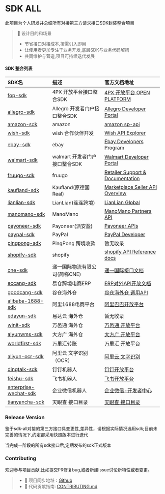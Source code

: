 SDK ALL
=======
此项目为个人研发并总结所有对接第三方请求接口SDK封装整合项目

> 💾 设计目的和场景
>
> - 节省接口对接成本,按需引入即用
> - 让使用者更加专注于业务开发,底层SDK与业务代码解耦
> - 共同维护与营造,项目可持续迭代发展

#### SDK 整合列表

| SDK名                                                                                         | 描述                   | 官方文档地址                                                                                                             |
|:---------------------------------------------------------------------------------------------|:---------------------|:-------------------------------------------------------------------------------------------------------------------|
| [fop-sdk](https://github.com/EalenXie/sdk-all/tree/main/fop-sdk)                             | 4PX 开放平台接口整合SDK      | [4PX 开放平台 OPEN PLATFORM ](http://open.4px.com/apiInfo/api)                                                         |
| [allegro-sdk](https://github.com/EalenXie/sdk-all/tree/main/allegro-sdk)                     | Allegro 开发者门户接口整合SDK | [Allegro Developer Portal](https://developer.allegro.pl/documentation)                                             |
| [amazon-sdk](https://github.com/EalenXie/sdk-all/tree/main/amazon-sdk)                       | amazon               | [amazon sp-api](https://developer-docs.amazon.com/sp-api)                                                          |
| [wish-sdk](https://github.com/EalenXie/sdk-all/tree/main/wish-sdk)                           | wish 合作伙伴开发          | [Wish API Explorer](https://china-merchant.wish.com/documentation/api/v3/explorer)                                 |
| [ebay-sdk](https://github.com/EalenXie/sdk-all/tree/main/ebay-sdk)                           | ebay                 | [Ebay Developers Program](https://developer.ebay.com/develop/apis/restful-apis)                                    |
| [walmart-sdk](https://github.com/EalenXie/sdk-all/tree/main/walmart-sdk)                     | walmart 开发者门户接口整合SDK | [Walmart Developer Portal](https://developer.walmart.com)                                                          |
| [fruugo-sdk](https://github.com/EalenXie/sdk-all/tree/main/fruugo-sdk)                       | fruugo               | [Retailer Support & Documentation]( https://fruugo.atlassian.net/wiki/spaces/RR/overview)                          |
| [kaufland-sdk](https://github.com/EalenXie/sdk-all/tree/main/kaufland-sdk)                   | Kaufland(原德国Real)    | [Marketplace Seller API Overview](https://sellerapi.kaufland.com/?page=overview)                                   |
| [lianlian-sdk](https://github.com/EalenXie/sdk-all/tree/main/lianlian-sdk)                   | LianLian(连连跨境)       | [LianLian Global](https://developer.lianlianglobal.com)                                                            |
| [manomano-sdk](https://github.com/EalenXie/sdk-all/tree/main/manomano-sdk)                   | ManoMano             | [ManoMano Partners API](https://documenter.getpostman.com/view/6076660/TzCJf9gc#intro)                             |
| [payoneer-sdk](https://github.com/EalenXie/sdk-all/tree/main/payoneer-sdk)                   | Payoneer(派安盈)        | [Payoneer APIs](https://developer.payoneer.com/docs/mass-payouts-and-services.html#/ec64bbcc26bbf-overview)        |
| [paypal-sdk](https://github.com/EalenXie/sdk-all/tree/main/paypal-sdk)                       | PayPal               | [PayPal Developer](https://developer.paypal.com)                                                                   |
| [pingpong-sdk](https://github.com/EalenXie/sdk-all/tree/main/pingpong-sdk)                   | PingPong 跨境收款        | 暂无收录                                                                                                               |
| [shopify-sdk](https://github.com/EalenXie/sdk-all/tree/main/shopify-sdk)                     | shopify              | [shopify API Reference docs](https://shopify.dev/api)                                                              |
| [cne-sdk](https://github.com/EalenXie/sdk-all/tree/main/cne-sdk)                             | 递一国际物流有限公司(简称CNE)    | [递一国际接口文档](https://docs.qq.com/pdf/DRmhmeW5uSWJxc3Fu?)                                                             |
| [eccang-sdk](https://github.com/EalenXie/sdk-all/tree/main/eccang-sdk)                       | 易仓跨境电商ERP            | [ERP对外API开放文档](https://eccang.yuque.com/gko3h7/sw0gov)                                                             |
| [goodcang-sdk](https://github.com/EalenXie/sdk-all/tree/main/goodcang-sdk)                   | 谷仓海外仓                | [谷仓海外仓 调用API](https://open.goodcang.com/docs_api/practice)                                                         |
| [alibaba-1688-sdk](https://github.com/EalenXie/sdk-all/tree/main/alibaba-1688-sdk)           | 阿里1688电商平台           | [阿里巴巴开放平台](https://open.1688.com/api/apidoclist.htm?id=624392)                                                     |
| [edayun-sdk](https://github.com/EalenXie/sdk-all/tree/main/edayun-sdk)                       | 易达云 海外仓              | 暂无收录                                                                                                               |
| [winit-sdk](https://github.com/EalenXie/sdk-all/tree/main/winit-sdk)                         | 万邑通 海外仓              | [万邑通 开放平台](https://developer.winit.com.cn/document/detail/id/14.html)                                              |
| [alyunwms-sdk](https://github.com/EalenXie/sdk-all/tree/main/alyunwms-sdk)                   | 大方广 海外仓              | [大方广 开放平台](http://al.yunwms.com/api-doc/index.php)                                                                 |
| [worldfirst-sdk](https://github.com/EalenXie/sdk-all/tree/main/worldfirst-sdk)               | 万里汇转账                | [万里汇 开放平台](https://developers.worldfirst.com.cn/docs/alipay-worldfirst/worldfirst_enterprise_solution_zh/overview) |
| [aliyun-ocr-sdk](https://github.com/EalenXie/sdk-all/tree/main/aliyun-ocr-sdk)               | 阿里云 文字识别（OCR）        | [阿里云 文字识别](https://help.aliyun.com/product/252763.html)                                                            |
| [dingtalk-sdk](https://github.com/EalenXie/sdk-all/tree/main/dingding-sdk)                   | 钉钉机器人                | [钉钉开放平台](https://open.dingtalk.com/document/robots/custom-robot-access)                                            |
| [feishu-sdk](https://github.com/EalenXie/sdk-all/tree/main/feishu-sdk)                       | 飞书机器人                | [飞书开放平台](https://open.feishu.cn/document/ukTMukTMukTM/ucTM5YjL3ETO24yNxkjN)                                        |
| [enterprise-wechat-sdk](https://github.com/EalenXie/sdk-all/tree/main/enterprise-wechat-sdk) | 企业微信机器人              | [企业微信-开发者中心](https://developer.work.weixin.qq.com/document/path/91770)                                             |
| [tianyancha-sdk](https://github.com/EalenXie/sdk-all/tree/main/tianyancha-sdk)               | 天眼查 接口目录             | [天眼查 接口目录](https://open.tianyancha.com/api_list)                                                                   |

### Release Version

鉴于sdk-all对接的第三方接口具变更性,差异性，请根据实际情况选用sdk;目前未完善的情况下,约定都采用快照版本进行迭代

当完成一阶段的所有sdk接口后,定期发布的sdk正式版本

### Contributing

欢迎参与项目贡献,比如提交PR修复bug,或者新建Issue讨论新特性或者变更。

> - 🔁 项目同步地址：[Github](https://github.com/EalenXie/sdk-all)
> - 📖 代码贡献指南: [CONTRIBUTING.md](https://github.com/EalenXie/sdk-all//blob/main/CONTRIBUTING.md)

